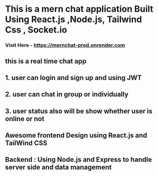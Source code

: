 # This is a mern chat application Built Using React.js ,Node.js, Tailwind Css , Socket.io   
### Visit Here - https://mernchat-prod.onrender.com
## this is a real time chat app 
## 1. user can login and sign up and using JWT
## 2. user can chat in group or individually
## 3. user status also will be show whether user is online or not 
## Awesome frontend Design using React.js and TailWind CSS
## Backend : Using Node.js and Express to handle server side and data management
